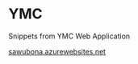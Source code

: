 # YMC
Snippets from YMC Web Application


[sawubona.azurewebsites.net](http://sawubona.azurewebsites.net/)
